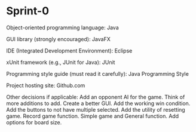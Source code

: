 # Sprint-0

Object-oriented programming language:
Java

GUI library (strongly encouraged):
JavaFX

IDE (Integrated Development Environment):
Eclipse

xUnit framework (e.g., JUnit for Java):
JUnit

Programming style guide (must read it carefully):
Java Programming Style

Project hosting site:
Github.com


Other decisions if applicable:
Add an opponent AI for the game.
Think of more additions to add. 
Create a better GUI.
Add the working win condition.
Add the buttons to not have multiple selected. 
Add the utility of resetting game. 
Record game function.
Simple game and General function.
Add options for board size.

